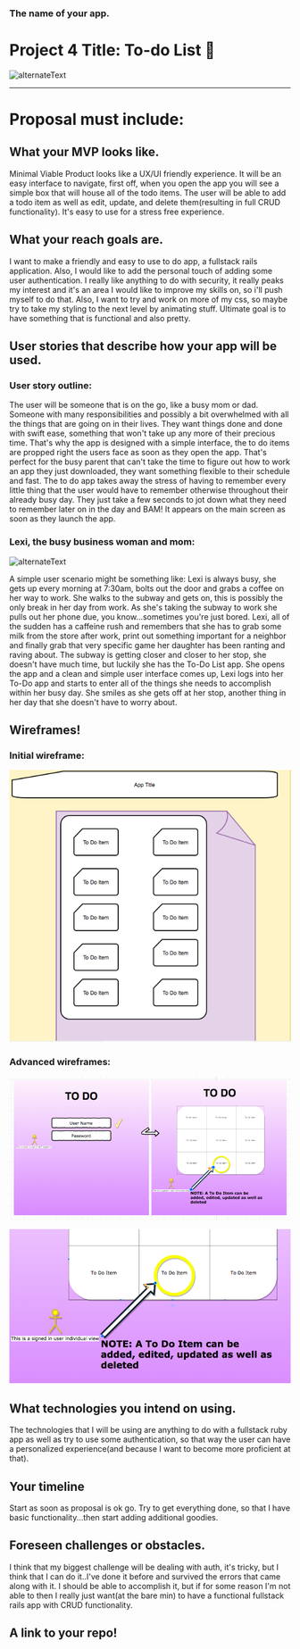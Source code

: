 ### The name of your app.
# Project 4 Title: To-do List 📝 

![alternateText](https://gph.is/1KBcn9b)

---
# Proposal must include:

## What your MVP looks like.
Minimal Viable Product looks like a UX/UI friendly experience. It will be an easy interface to navigate, first off, when you open the app you will see a simple box that will house all of the todo items. The user will be able to add a todo item as well as edit, update, and delete them(resulting in full CRUD functionality). It's easy to use for a stress free experience.

## What your reach goals are.
I want to make a friendly and easy to use to do app, a fullstack rails application. Also, I would like to add the personal touch of adding some user authentication. I really like anything to do with security, it really peaks my interest and it's an area I would like to improve my skills on, so i'll push myself to do that. Also, I want to try and work on more of my css, so maybe try to take my styling to the next level by animating stuff. Ultimate goal is to have something that is functional and also pretty.

## User stories that describe how your app will be used.

### User story outline:

The user will be someone that is on the go, like a busy mom or dad. Someone with many responsibilities and possibly a bit overwhelmed with all the things that are going on in their lives. They want things done and done with swift ease, something that won't take up any more of their precious time. That's why the app is designed with a simple interface, the to do items are propped right the users face as soon as they open the app. That's perfect for the busy parent that can't take the time to figure out how to work an app they just downloaded, they want something flexible to their schedule and fast. The to do app takes away the stress of having to remember every little thing that the user would have to remember otherwise throughout their already busy day. They just take a few seconds to jot down what they need to remember later on in the day and BAM! It appears on the main screen as soon as they launch the app.

### Lexi, the busy business woman and mom: 

![alternateText](https://gph.is/2eRGxhi)

A simple user scenario might be something like: Lexi is always busy, she gets up every morning at 7:30am, bolts out the door and grabs a coffee on her way to work. She walks to the subway and gets on, this is possibly the only break in her day from work. As she's taking the subway to work she pulls out her phone due, you know...sometimes you're just bored. Lexi, all of the sudden has a caffeine rush and remembers that she has to grab some milk from the store after work, print out something important for a neighbor and finally grab that very specific game her daughter has been ranting and raving about. The subway is getting closer and closer to her stop, she doesn't have much time, but luckily she has the To-Do List app. She opens the app and a clean and simple user interface comes up, Lexi logs into her To-Do app and starts to enter all of the things she needs to accomplish within her busy day. She smiles as she gets off at her stop, another thing in her day that she doesn't have to worry about.

## Wireframes!

### Initial wireframe:

![alternateText](https://github.com/lsi117/Project4/blob/master/Screen%20Shot%202017-12-11%20at%2010.32.58%20PM.png)

### Advanced wireframes:

![alternateText](https://github.com/lsi117/Project4/blob/master/Screen%20Shot%202017-12-12%20at%209.45.15%20AM.png)

![alternateText](https://github.com/lsi117/Project4/blob/master/Screen%20Shot%202017-12-12%20at%209.46.06%20AM.png)



## What technologies you intend on using.
The technologies that I will be using are anything to do with a fullstack ruby app as well as try to use some authentication, so that way the user can have a personalized experience(and because I want to become more proficient at that). 

## Your timeline
Start as soon as proposal is ok go. Try to get everything done, so that I have basic functionality...then start adding additional goodies.

## Foreseen challenges or obstacles.
I think that my biggest challenge will be dealing with auth, it's tricky, but I think that I can do it..I've done it before and survived the errors that came along with it. I should be able to accomplish it, but if for some reason I'm not able to then I really just want(at the bare min) to have a functional fullstack rails app with CRUD functionality. 

## A link to your repo!
